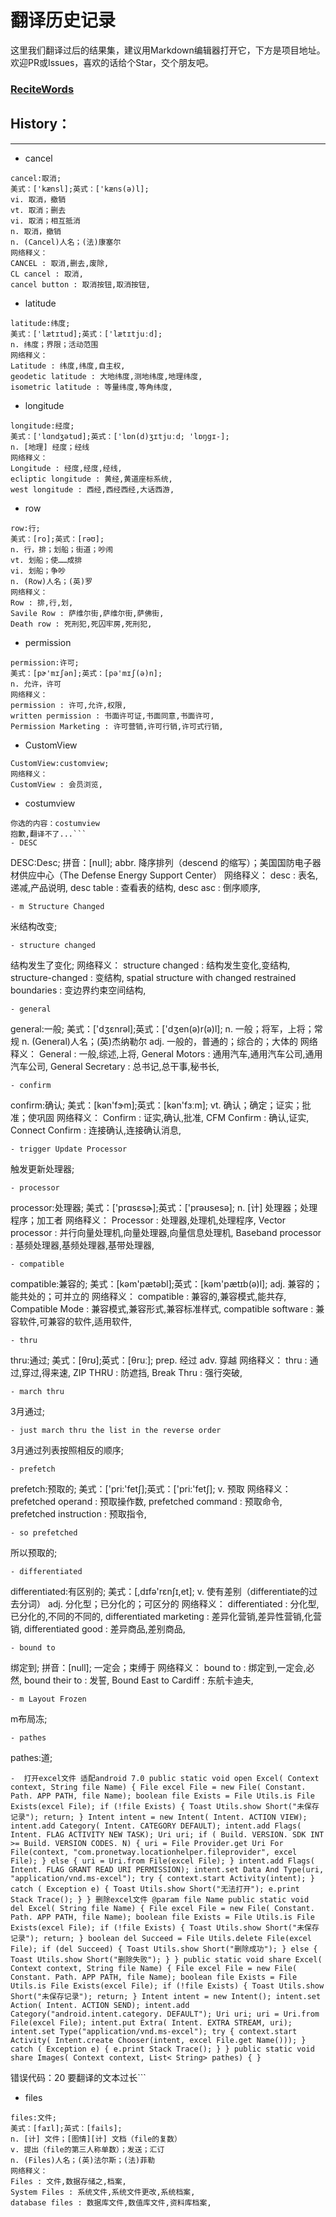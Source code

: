 # 翻译历史记录 
这里我们翻译过后的结果集，建议用Markdown编辑器打开它，下方是项目地址。欢迎PR或Issues，喜欢的话给个Star，交个朋友吧。
### [ReciteWords](https://github.com/BolexLiu/ReciteWords)

## History：

---

- cancel
```
cancel:取消;
美式：['kænsl];英式：['kæns(ə)l];
vi. 取消，撤销
vt. 取消；删去
vi. 取消；相互抵消
n. 取消，撤销
n. (Cancel)人名；(法)康塞尔
网络释义：
CANCEL : 取消,删去,废除,
CL cancel : 取消,
cancel button : 取消按钮,取消按钮,
```
- latitude
```
latitude:纬度;
美式：['lætɪtud];英式：['lætɪtjuːd];
n. 纬度；界限；活动范围
网络释义：
Latitude : 纬度,纬度,自主权,
geodetic latitude : 大地纬度,测地纬度,地理纬度,
isometric latitude : 等量纬度,等角纬度,
```
- longitude
```
longitude:经度;
美式：['lɑndʒətud];英式：['lɒn(d)ʒɪtjuːd; 'lɒŋgɪ-];
n. [地理] 经度；经线
网络释义：
Longitude : 经度,经度,经线,
ecliptic longitude : 黄经,黄道座标系统,
west longitude : 西经,西经西经,大话西游,
```
- row
```
row:行;
美式：[ro];英式：[rəʊ];
n. 行，排；划船；街道；吵闹
vt. 划船；使……成排
vi. 划船；争吵
n. (Row)人名；(英)罗
网络释义：
Row : 排,行,划,
Savile Row : 萨维尔街,萨维尔街,萨佛街,
Death row : 死刑犯,死囚牢房,死刑犯,
```
- permission
```
permission:许可;
美式：[pɚ'mɪʃən];英式：[pə'mɪʃ(ə)n];
n. 允许，许可
网络释义：
permission : 许可,允许,权限,
written permission : 书面许可证,书面同意,书面许可,
Permission Marketing : 许可营销,许可行销,许可式行销,
```
- CustomView
```
CustomView:customview;
网络释义：
CustomView : 会员浏览,
```
- costumview
```
你选的内容：costumview
抱歉,翻译不了...```
- DESC
```
DESC:Desc;
拼音：[null];
abbr. 降序排列（descend 的缩写）；美国国防电子器材供应中心（The Defense Energy Support Center）
网络释义：
desc : 表名,递减,产品说明,
desc table : 查看表的结构,
desc asc : 倒序顺序,
```
- m Structure Changed
```
米结构改变;
```
- structure changed
```
结构发生了变化;
网络释义：
structure changed : 结构发生变化,变结构,
structure-changed : 变结构,
spatial structure with changed restrained boundaries : 变边界约束空间结构,
```
- general
```
general:一般;
美式：['dʒɛnrəl];英式：['dʒen(ə)r(ə)l];
n. 一般；将军，上将；常规
n. (General)人名；(英)杰纳勒尔
adj. 一般的，普通的；综合的；大体的
网络释义：
General : 一般,综述,上将,
General Motors : 通用汽车,通用汽车公司,通用汽车公司,
General Secretary : 总书记,总干事,秘书长,
```
- confirm
```
confirm:确认;
美式：[kən'fɝm];英式：[kən'fɜːm];
vt. 确认；确定；证实；批准；使巩固
网络释义：
Confirm : 证实,确认,批准,
CFM Confirm : 确认,证实,
Connect Confirm : 连接确认,连接确认消息,
```
- trigger Update Processor
```
触发更新处理器;
```
- processor
```
processor:处理器;
美式：['prɑsɛsɚ];英式：['prəʊsesə];
n. [计] 处理器；处理程序；加工者
网络释义：
Processor : 处理器,处理机,处理程序,
Vector processor : 并行向量处理机,向量处理器,向量信息处理机,
Baseband processor : 基频处理器,基频处理器,基带处理器,
```
- compatible
```
compatible:兼容的;
美式：[kəm'pætəbl];英式：[kəm'pætɪb(ə)l];
adj. 兼容的；能共处的；可并立的
网络释义：
compatible : 兼容的,兼容模式,能共存,
Compatible Mode : 兼容模式,兼容形式,兼容标准样式,
compatible software : 兼容软件,可兼容的软件,适用软件,
```
- thru
```
thru:通过;
美式：[θrʊ];英式：[θruː];
prep. 经过
adv. 穿越
网络释义：
thru : 通过,穿过,得来速,
ZIP THRU : 防遮挡,
Break Thru : 强行突破,
```
- march thru
```
3月通过;
```
- just march thru the list in the reverse order
```
3月通过列表按照相反的顺序;
```
- prefetch
```
prefetch:预取的;
美式：['pri:'fetʃ];英式：['pri:'fetʃ];
v. 预取
网络释义：
prefetched operand : 预取操作数,
prefetched command : 预取命令,
prefetched instruction : 预取指令,
```
- so prefetched
```
所以预取的;
```
- differentiated
```
differentiated:有区别的;
美式：[,dɪfə'rɛnʃɪ,et];
v. 使有差别（differentiate的过去分词）
adj. 分化型；已分化的；可区分的
网络释义：
differentiated : 分化型,已分化的,不同的不同的,
differentiated marketing : 差异化营销,差异性营销,化营销,
differentiated good : 差异商品,差别商品,
```
- bound to
```
绑定到;
拼音：[null];
一定会；束缚于
网络释义：
bound to : 绑定到,一定会,必然,
bound their to : 发誓,
Bound East to Cardiff : 东航卡迪夫,
```
- m Layout Frozen
```
m布局冻;
```
- pathes
```
pathes:道;
```
-  打开excel文件 适配android 7.0 public static void open Excel( Context context, String file Name) { File excel File = new File( Constant. Path. APP PATH, file Name); boolean file Exists = File Utils.is File Exists(excel File); if (!file Exists) { Toast Utils.show Short("未保存记录"); return; } Intent intent = new Intent( Intent. ACTION VIEW); intent.add Category( Intent. CATEGORY DEFAULT); intent.add Flags( Intent. FLAG ACTIVITY NEW TASK); Uri uri; if ( Build. VERSION. SDK INT >= Build. VERSION CODES. N) { uri = File Provider.get Uri For File(context, "com.pronetway.locationhelper.fileprovider", excel File); } else { uri = Uri.from File(excel File); } intent.add Flags( Intent. FLAG GRANT READ URI PERMISSION); intent.set Data And Type(uri, "application/vnd.ms-excel"); try { context.start Activity(intent); } catch ( Exception e) { Toast Utils.show Short("无法打开"); e.print Stack Trace(); } } 删除excel文件 @param file Name public static void del Excel( String file Name) { File excel File = new File( Constant. Path. APP PATH, file Name); boolean file Exists = File Utils.is File Exists(excel File); if (!file Exists) { Toast Utils.show Short("未保存记录"); return; } boolean del Succeed = File Utils.delete File(excel File); if (del Succeed) { Toast Utils.show Short("删除成功"); } else { Toast Utils.show Short("删除失败"); } } public static void share Excel( Context context, String file Name) { File excel File = new File( Constant. Path. APP PATH, file Name); boolean file Exists = File Utils.is File Exists(excel File); if (!file Exists) { Toast Utils.show Short("未保存记录"); return; } Intent intent = new Intent(); intent.set Action( Intent. ACTION SEND); intent.add Category("android.intent.category. DEFAULT"); Uri uri; uri = Uri.from File(excel File); intent.put Extra( Intent. EXTRA STREAM, uri); intent.set Type("application/vnd.ms-excel"); try { context.start Activity( Intent.create Chooser(intent, excel File.get Name())); } catch ( Exception e) { e.print Stack Trace(); } } public static void share Images( Context context, List< String> pathes) { } 
```
错误代码：20
要翻译的文本过长```
- files
```
files:文件;
美式：[faɪl];英式：[fails];
n. [计] 文件；[图情][计] 文档（file的复数）
v. 提出（file的第三人称单数）；发送；汇订
n. (Files)人名；(英)法尔斯；(法)菲勒
网络释义：
Files : 文件,数据存储之,档案,
System Files : 系统文件,系统文件更改,系统档案,
database files : 数据库文件,数值库文件,资料库档案,
```
